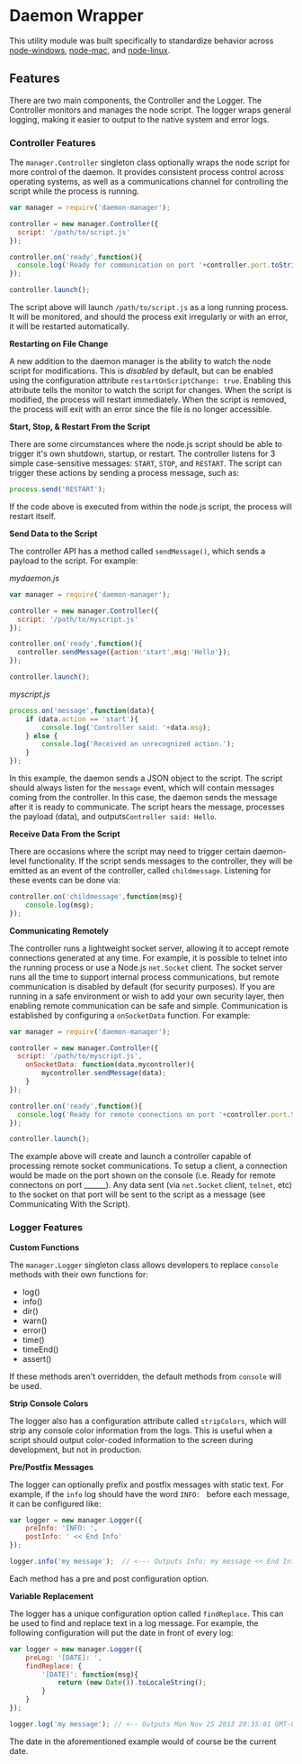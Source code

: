 # Daemon Wrapper

This utility module was built specifically to standardize behavior across
[node-windows](http://github.com/coreybutler/node-windows), 
[node-mac](http://github.com/coreybutler/node-mac), and 
[node-linux](http://github.com/coreybutler/node-linux).

## Features

There are two main components, the Controller and the Logger. The Controller monitors and manages the node script. The logger
wraps general logging, making it easier to output to the native system and error logs.

### Controller Features

The `manager.Controller` singleton class optionally wraps the node script for more control of the daemon. It provides consistent process control
across operating systems, as well as a communications channel for controlling the script while the process is running.

```javascript
var manager = require('daemon-manager');

controller = new manager.Controller({
  script: '/path/to/script.js'
});

controller.on('ready',function(){
  console.log('Ready for communication on port '+controller.port.toString()+'....');
});

controller.launch();
```

The script above will launch `/path/to/script.js` as a long running process. It will be monitored, and should the process exit irregularly
or with an error, it will be restarted automatically.

**Restarting on File Change**

A new addition to the daemon manager is the ability to watch the node script for modifications. This is _disabled_ by default, but can be
enabled using the configuration attribute `restartOnScriptChange: true`. Enabling this attribute tells the monitor to watch the script for
changes. When the script is modified, the process will restart immediately. When the script is removed, the process will exit with an error
since the file is no longer accessible.

**Start, Stop, & Restart From the Script**

There are some circumstances where the node.js script should be able to trigger it's own shutdown, startup, or restart. The controller listens
for 3 simple case-sensitive messages: `START`, `STOP`, and `RESTART`. The script can trigger these actions by sending a process message, such as:

```javascript
process.send('RESTART');
```
If the code above is executed from within the node.js script, the process will restart itself.

**Send Data to the Script**

The controller API has a method called `sendMessage()`, which sends a payload to the script. For example:

_mydaemon.js_
```javascript
var manager = require('daemon-manager');

controller = new manager.Controller({
  script: '/path/to/myscript.js'
});

controller.on('ready',function(){
  controller.sendMessage({action:'start',msg:'Hello'});
});

controller.launch();
```

_myscript.js_
```javascript
process.on('message',function(data){
	if (data.action == 'start'){
		console.log('Controller said: '+data.msg);
	} else {
		console.log('Received an unrecognized action.');
	}
});
```

In this example, the daemon sends a JSON object to the script. The script should always listen for the `message` event, which will contain messages coming
from the controller. In this case, the daemon sends the message after it is ready to communicate. The script hears the message, processes the payload (data),
and outputs`Controller said: Hello`.

**Receive Data From the Script**

There are occasions where the script may need to trigger certain daemon-level functionality. If the script sends
messages to the controller, they will be emitted as an event of the controller, called `childmessage`. Listening for these events can be done via:

```javascript
controller.on('childmessage',function(msg){
	console.log(msg);
});
```

**Communicating Remotely**

The controller runs a lightweight socket server, allowing it to accept remote connections generated at any time. For example, it is possible to telnet into 
the running process or use a Node.js `net.Socket` client. The socket server runs all the time to support internal process communications, but remote communication
is disabled by default (for security purposes). If you are running in a safe environment or wish to add your own security layer, then enabling remote
communication can be safe and simple. Communication is established by configuring a `onSocketData` function. For example:

```javascript
var manager = require('daemon-manager');

controller = new manager.Controller({
  script: '/path/to/myscript.js',
	onSocketData: function(data,mycontroller){
		mycontroller.sendMessage(data);
	}
});

controller.on('ready',function(){
  console.log('Ready for remote connections on port '+controller.port.toString()+'....');
});

controller.launch();
```

The example above will create and launch a controller capable of processing remote socket communications. To setup a client, a connection would be made on
the port shown on the console (i.e. Ready for remote connectons on port ______). Any data sent (via `net.Socket` client, `telnet`, etc) to the socket on that
port will be sent to the script as a message (see Communicating With the Script).



### Logger Features

**Custom Functions**

The `manager.Logger` singleton class allows developers to replace `console` methods with their own functions for:

- log()
- info()
- dir()
- warn()
- error()
- time()
- timeEnd()
- assert()

If these methods aren't overridden, the default methods from `console` will be used.

**Strip Console Colors**

The logger also has a configuration attribute called `stripColors`, which will strip any console color information from the logs.
This is useful when a script should output color-coded information to the screen during development, but not in production.

**Pre/Postfix Messages**

The logger can optionally prefix and postfix messages with static text. For example, if the `info` log should have the word `INFO: `
before each message, it can be configured like:

```javascript
var logger = new manager.Logger({
	preInfo: 'INFO: ',
	postInfo: ' << End Info'
});

logger.info('my message');  // <--- Outputs Info: my message << End Info
```

Each method has a pre and post configuration option.

**Variable Replacement**

The logger has a unique configuration option called `findReplace`. This can be used to find and replace text in a log message. For example, the following
configuration will put the date in front of every log:

```javascript
var logger = new manager.Logger({
	preLog: '[DATE]: ',
	findReplace: {
		'[DATE]': function(msg){
			return (new Date()).toLocaleString();
		}
	}
});

logger.log('my message'); // <-- Outputs Mon Nov 25 2013 20:35:01 GMT-0600 (Central Standard Time): my message
```

The date in the aforementioned example would of course be the current date.
